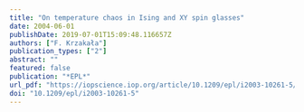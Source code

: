 ```yaml
---
title: "On temperature chaos in Ising and XY spin glasses"
date: 2004-06-01
publishDate: 2019-07-01T15:09:48.116657Z
authors: ["F. Krzakała"]
publication_types: ["2"]
abstract: ""
featured: false
publication: "*EPL*"
url_pdf: "https://iopscience.iop.org/article/10.1209/epl/i2003-10261-5/meta"
doi: "10.1209/epl/i2003-10261-5"
---
```


